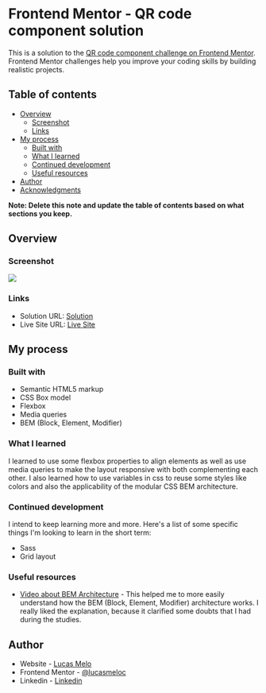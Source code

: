 # Frontend Mentor - QR code component solution

This is a solution to the [QR code component challenge on Frontend Mentor](https://www.frontendmentor.io/challenges/qr-code-component-iux_sIO_H). Frontend Mentor challenges help you improve your coding skills by building realistic projects.

## Table of contents

- [Overview](#overview)
  - [Screenshot](###screenshot)
  - [Links](#links)
- [My process](#my-process)
  - [Built with](#built-with)
  - [What I learned](#what-i-learned)
  - [Continued development](#continued-development)
  - [Useful resources](#useful-resources)
- [Author](#author)
- [Acknowledgments](#acknowledgments)

**Note: Delete this note and update the table of contents based on what sections you keep.**

## Overview

### Screenshot

![](./images/screenshot.jpg)

### Links

- Solution URL: [Solution](https://github.com/lucasmeloc/qr-code-component-main)
- Live Site URL: [Live Site](https://lucasmeloc.github.io/qr-code-component-main)

## My process

### Built with

- Semantic HTML5 markup
- CSS Box model
- Flexbox
- Media queries
- BEM (Block, Element, Modifier)

### What I learned

I learned to use some flexbox properties to align elements as well as use media queries to make the layout responsive with both complementing each other. I also learned how to use variables in css to reuse some styles like colors and also the applicability of the modular CSS BEM architecture.

### Continued development

I intend to keep learning more and more. Here's a list of some specific things I'm looking to learn in the short term:

- Sass
- Grid layout

### Useful resources

- [Video about BEM Architecture](https://www.youtube.com/watch?v=rltjnLyjFZk) - This helped me to more easily understand how the BEM (Block, Element, Modifier) architecture works. I really liked the explanation, because it clarified some doubts that I had during the studies.

## Author

- Website - [Lucas Melo](https://www.github.com/lucasmeloc)
- Frontend Mentor - [@lucasmeloc](https://www.frontendmentor.io/profile/lucasmeloc)
- Linkedin - [Linkedin](https://www.linkedin.com/in/lucasmeloc)

